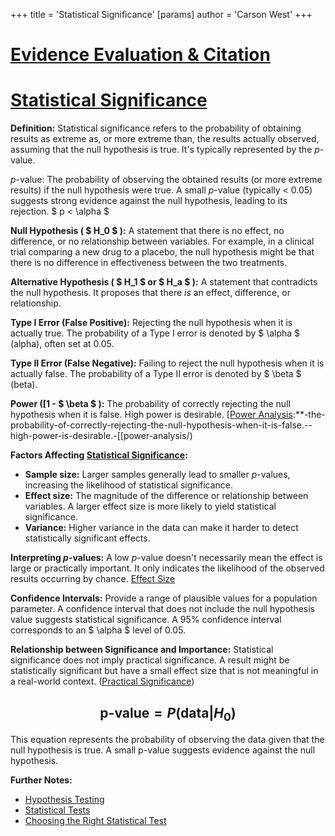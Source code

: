 +++
 title = 'Statistical Significance'
[params]
	author = 'Carson West'
+++
# [Evidence Evaluation & Citation](./../evidence-evaluation-&-citation/)
# [Statistical Significance](./../statistical-significance/)

**Definition:** Statistical significance refers to the probability of obtaining results as extreme as, or more extreme than, the results actually observed, assuming that the null hypothesis is true.  It's typically represented by the *p*-value.

*p*-value: The probability of observing the obtained results (or more extreme results) if the null hypothesis were true.  A small *p*-value (typically < 0.05) suggests strong evidence against the null hypothesis, leading to its rejection.   $ p < \alpha $ 

**Null Hypothesis ( $ H_0 $ ):**  A statement that there is no effect, no difference, or no relationship between variables.  For example, in a clinical trial comparing a new drug to a placebo, the null hypothesis might be that there is no difference in effectiveness between the two treatments.

**Alternative Hypothesis ( $ H_1 $  or  $ H_a $ ):**  A statement that contradicts the null hypothesis. It proposes that there *is* an effect, difference, or relationship.

**Type I Error (False Positive):** Rejecting the null hypothesis when it is actually true.  The probability of a Type I error is denoted by  $ \alpha $  (alpha), often set at 0.05.

**Type II Error (False Negative):** Failing to reject the null hypothesis when it is actually false. The probability of a Type II error is denoted by  $ \beta $  (beta).

**Power ([1 -  $ \beta $ ):** The probability of correctly rejecting the null hypothesis when it is false.  High power is desirable. [[Power Analysis](./../1----$-\beta-$-):**-the-probability-of-correctly-rejecting-the-null-hypothesis-when-it-is-false.--high-power-is-desirable.-[[power-analysis/)

**Factors Affecting [Statistical Significance](./../statistical-significance/):**

* **Sample size:** Larger samples generally lead to smaller *p*-values, increasing the likelihood of statistical significance.
* **Effect size:** The magnitude of the difference or relationship between variables. A larger effect size is more likely to yield statistical significance.
* **Variance:**  Higher variance in the data can make it harder to detect statistically significant effects.

**Interpreting *p*-values:**  A low *p*-value doesn't necessarily mean the effect is large or practically important.  It only indicates the likelihood of the observed results occurring by chance. [Effect Size](./../effect-size/)

**Confidence Intervals:** Provide a range of plausible values for a population parameter. A confidence interval that does not include the null hypothesis value suggests statistical significance.  A 95% confidence interval corresponds to an  $ \alpha $  level of 0.05.

**Relationship between Significance and Importance:** Statistical significance does not imply practical significance. A result might be statistically significant but have a small effect size that is not meaningful in a real-world context.  ([Practical Significance](./../practical-significance/))


##  $$  \text{p-value} = P(\text{data} | H_0)  $$  

This equation represents the probability of observing the data given that the null hypothesis is true.  A small p-value suggests evidence against the null hypothesis.

**Further Notes:**

* [Hypothesis Testing](./../hypothesis-testing/)
* [Statistical Tests](./../statistical-tests/)
* [Choosing the Right Statistical Test](./../choosing-the-right-statistical-test/)

